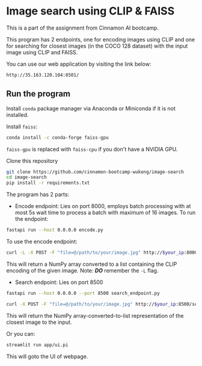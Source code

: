 # Image search using CLIP & FAISS

This is a part of the assignment from Cinnamon AI bootcamp.

This program has 2 endpoints, one for encoding images using CLIP and one for searching for closest images (in the COCO 128 dataset) with the input image using CLIP and FAISS.

You can use our web application by visiting the link below:
```bash
http://35.163.120.104:8501/
```
## Run the program
Install `conda` package manager via Anaconda or Miniconda if it is not installed.

Install `faiss`:
```bash
conda install -c conda-forge faiss-gpu
```
`faiss-gpu` is replaced with `faiss-cpu` if you don't have a NVIDIA GPU.

Clone this repository
```bash
git clone https://github.com/cinnamon-bootcamp-wukong/image-search
cd image-search
pip install -r requirements.txt
```

The program has 2 parts:
- Encode endpoint: Lies on port 8000, employs batch processing with at most 5s wait time to process a batch with maximum of 16 images.
To run the endpoint:
```bash
fastapi run --host 0.0.0.0 encode.py
```

To use the encode endpoint:
```bash
curl -L -X POST -F "file=@/path/to/your/image.jpg" http://$your_ip:8000/encode/
```
This will return a NumPy array converted to a list containing the CLIP encoding of the given image. Note: ***DO*** remember the `-L` flag.

- Search endpoint: Lies on port 8500
```bash
fastapi run --host 0.0.0.0 --port 8500 search_endpoint.py
```


```bash
curl -X POST -F "file=@/path/to/your/image.jpg" http://$your_ip:8500/search/
```
This will return the NumPy array-converted-to-list representation of the closest image to the input.

Or you can:
```bash
streamlit run app/ui.pi
```
This will goto the UI of webpage.

